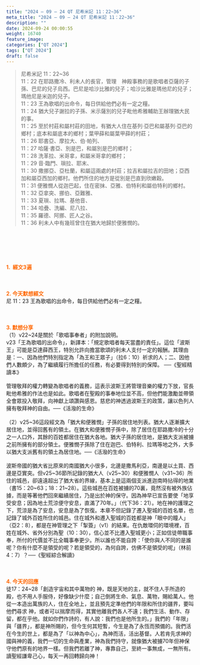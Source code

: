 ```yaml
---
title: "2024 – 09 – 24 QT 尼希米記 11：22~36"
meta_title: "2024 – 09 – 24 QT 尼希米記 11：22~36"
description: ""
date: 2024-09-24 00:00:55
weight: 16740
feature_image: 
categories: ["QT 2024"]
tags: ["QT 2024"]
draft: false
---
```


<blockquote>尼希米記 11：22~36<br />
11：22 在耶路撒冷、利未人的長官，管理　神殿事務的是歌唱者亞薩的子孫、巴尼的兒子烏西。巴尼是哈沙比雅的兒子；哈沙比雅是瑪他尼的兒子；瑪他尼是米迦的兒子。<br />
11：23 王為歌唱的出命令，每日供給他們必有一定之糧。<br />
11：24 猶大兒子謝拉的子孫、米示薩別的兒子毗他希雅輔助王辦理猶大民的事。<br />
11：25 至於村莊和屬村莊的田地，有猶大人住在基列‧亞巴和屬基列‧亞巴的鄉村；底本和屬底本的鄉村；葉甲薛和屬葉甲薛的村莊；<br />
11：26 耶書亞、摩拉大、伯‧帕列、<br />
11：27 哈薩‧書亞、別是巴，和屬別是巴的鄉村；<br />
11：28 洗革拉、米哥拿，和屬米哥拿的鄉村；<br />
11：29 音‧臨門、瑣拉、耶末、<br />
11：30 撒挪亞、亞杜蘭，和屬這兩處的村莊；拉吉和屬拉吉的田地；亞西加和屬亞西加的鄉村。他們所住的地方是從別是巴直到欣嫩穀。<br />
11：31 便雅憫人從迦巴起，住在密抹、亞雅、伯特利和屬伯特利的鄉村。<br />
11：32 亞拿突、挪伯、亞難雅、<br />
11：33 夏瑣、拉瑪、基他音、<br />
11：34 哈疊、洗編、尼八拉、<br />
11：35 羅德、阿挪、匠人之谷。<br />
11：36 利未人中有幾班曾住在猶大地歸於便雅憫的。</blockquote><br />
&nbsp;<br />
<br />
&nbsp;<br />
<br />
<span style="color: #ff6600;"><strong>1.  經文3遍</strong></span><br />
<br />
&nbsp;<br />
<br />
<span style="color: #ff6600;"><strong>2. 今天默想經文<br />
</strong></span>尼 11：23 王為歌唱的出命令，每日供給他們必有一定之糧。<br />
<br />
&nbsp;<br />
<br />
<strong><span style="color: #ff6600;">3. 默想分享<br />
</span></strong>（1）v22~24是關於「歌唱事奉者」的附加說明。<br />
v23「王為歌唱的出命令」，新譯本：「規定歌唱者每天當盡的責任」。這位「波斯王」可能是亞達薛西王，特別允許向擔當歌頌的利未人支付一定的報酬。其理由是：一、因為他們特別指定為「為王和王眾子」（拉6：10）祈求的人；二、因他們人數頗少，為了繼續履行所擔任的任務，有必要得到特別的保障。 ──《聖經精讀本》<br />
<br />
管理敬拜的權力轉變為歌唱者的義務，這表示波斯王將管理音樂的權力下放，官長毗他希雅的作法也是如此。歌唱者在聖殿的事奉地位並不高，但他們能激勵並帶領全會眾投入敬拜，向神獻上頌讚與感恩。慈悲的神透過波斯王的政策，讓以色列人擁有敬拜神的自由。──《活潑的生命》<br />
<br />
（2）v25~36這段經文為「猶大和便雅憫」子孫的居住地列表。猶大人逐漸擴大居住地，並得回舊有的領土。在猶大和便雅憫子孫中，除了居住在耶路撒冷的十分之一人口外，其餘的百姓都居住在猶大各地。猶大子孫的居住地，是猶大支派被擄之前所擁有的部分領土。便雅憫子孫除了住在迦巴、伯特利、拉瑪等地之外，大多以猶大支派舊有的領土為居住地。──《活潑的生命》<br />
<br />
波斯帝國的猶大省比原來的南國猶大小很多，北邊是撒馬利亞，南邊是以土買、西邊是亞實突。但v25~36節所記錄的猶大人（v25~30）和便雅憫人（v31~36）所住的城邑，卻遠遠超出了猶大省的界線，基本上是這兩個支派進迦南時拈得的地業（書15：20~63；18：21~28）。這些城邑在百姓被擄的70裏，竟然沒有被外族佔據，而是等著他們回來繼續居住，乃是出於神的保守。因為神早已宣告要使「地享受安息；因為地土荒涼便守安息，直滿了70年。」（代下36：21）。地在神的護理之下，荒涼是為了安息，安息是為了恢復。本章不但記錄了遷入聖城的百姓名單，也記錄了城外百姓所住的城邑。住在城外和遷入聖城的百姓都是神「眼中的瞳人」（亞2：8），都是在神管理之下「掣簽」（v1）的結果。在仇敵環伺的環境裡，百姓在城外、省外分別為聖（10：30），信心並不比遷入聖城更小；正如信徒帶職事奉，所付的代價並不比全職事奉更少。所以誰也不能自誇：「使你與人不同的是誰呢？你有什麼不是領受的呢？若是領受的，為何自誇，仿佛不是領受的呢」（林前4：7）？──《聖經綜合解讀》<br />
<br />
&nbsp;<br />
<br />
<strong style="font-size: inherit;"><span style="color: #ff6600;">4. 今天的回應<br />
</span></strong>徒17：24~28「創造宇宙和其中萬物的 神，既是天地的主，就不住人手所造的殿，也不用人手服侍，好像缺少什麼；自己倒將生命、氣息、萬物，賜給萬人。他從一本造出萬族的人，住在全地上，並且預先定準他們的年限和所住的疆界，要叫他們尋求 神，或者可以揣摩而得，其實他離我們各人不遠；我們生活、動作、存留，都在乎他。就如你們作詩的，有人說：我們也是他所生的。」我們的「年限」與「疆界」，都是神所賜的，但今生何其短暫，今生是為了永恆而預備的。我們活在今生的世上，都是為了「以神為中心」，為神而活，活出基督。人若肯先求神的國與神的義，我們一切的生命與產業，神為我們持守，就像猶大被擄70年但神保守他們原有的地界一樣。但我們若離了神，專靠自己，至終一事無成，一無所有。讀聖經謙卑己心，每天一再回轉歸向神！<br />
<br />
&nbsp;<br />
<br />
<strong style="font-size: inherit;"><span style="color: #ff6600;"> </span></strong>
        